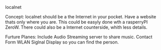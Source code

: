 localnet

Concept:
localnet should be a the Internet in your pocket. Have a website thats only where you are. This could be easyly done wth a rasperryPI ZeroW. There could also be a Internet counterside, whith less details.

Furture Planes:
Include Audio Streaming server to share music.
Contact Form
WLAN Siglnal Display so you can find the person.
